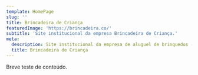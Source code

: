 ```yaml
---
template: HomePage
slug: ''
title: Brincadeira de Criança
featuredImage: 'https://brincadeira.co/'
subtitle: 'Site institucional da empresa Brincadeira de Criança.'
meta:
  description: Site institucional da empresa de aluguel de brinquedos - Brincadeira de Criança.
  title: Brincadeira de Criança
---
```


Breve teste de conteúdo.

